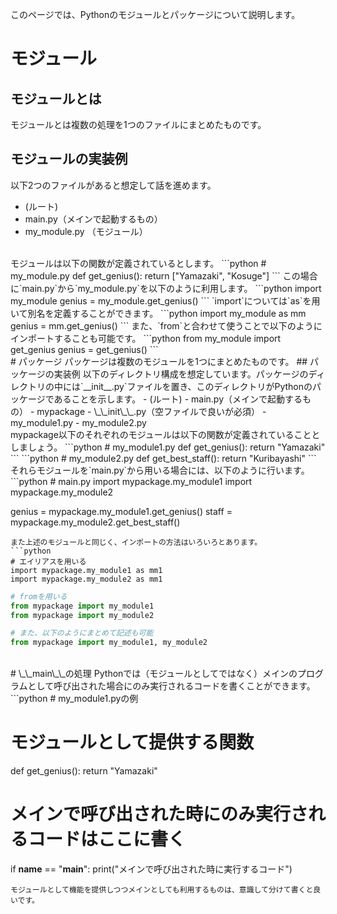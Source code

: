 このページでは、Pythonのモジュールとパッケージについて説明します。
<br>
# モジュール
## モジュールとは
モジュールとは複数の処理を1つのファイルにまとめたものです。
## モジュールの実装例
以下2つのファイルがあると想定して話を進めます。
 - (ルート)
  - main.py（メインで起動するもの）  
  - my_module.py （モジュール）
<br>
モジュールは以下の関数が定義されているとします。
```python
# my_module.py
def get_genius():
  return ["Yamazaki", "Kosuge"]
```
この場合に`main.py`から`my_module.py`を以下のように利用します。
```python
import my_module
genius = my_module.get_genius()
```
`import`については`as`を用いて別名を定義することができます。
```python
import my_module as mm
genius = mm.get_genius()
```
また、`from`と合わせて使うことで以下のようにインポートすることも可能です。
```python
from my_module import get_genius
genius = get_genius()
```
<br>
# パッケージ
パッケージは複数のモジュールを1つにまとめたものです。
## パッケージの実装例
以下のディレクトリ構成を想定しています。パッケージのディレクトリの中には`__init__.py`ファイルを置き、このディレクトリがPythonのパッケージであることを示します。
 - (ルート)
  - main.py（メインで起動するもの）  
  - mypackage
   - \_\_init\_\_.py（空ファイルで良いが必須）
   - my_module1.py
   - my_module2.py
<br>
mypackage以下のそれぞれのモジュールは以下の関数が定義されていることとしましょう。
```python
# my_module1.py
def get_genius():
  return "Yamazaki"
```
```python
# my_module2.py
def get_best_staff():
  return "Kuribayashi"
```
それらモジュールを`main.py`から用いる場合には、以下のように行います。
```python
# main.py
import mypackage.my_module1
import mypackage.my_module2

genius = mypackage.my_module1.get_genius()
staff = mypackage.my_module2.get_best_staff()
```
また上述のモジュールと同じく、インポートの方法はいろいろとあります。
```python
# エイリアスを用いる
import mypackage.my_module1 as mm1
import mypackage.my_module2 as mm1
```
```python
# fromを用いる
from mypackage import my_module1
from mypackage import my_module2

# また、以下のようにまとめて記述も可能
from mypackage import my_module1, my_module2
```
<br>
# \_\_main\_\_の処理
Pythonでは（モジュールとしてではなく）メインのプログラムとして呼び出された場合にのみ実行されるコードを書くことができます。
```python
# my_module1.pyの例

# モジュールとして提供する関数
def get_genius():
  return "Yamazaki"

# メインで呼び出された時にのみ実行されるコードはここに書く
if __name__ == "__main__":
  print("メインで呼び出された時に実行するコード")
```
モジュールとして機能を提供しつつメインとしても利用するものは、意識して分けて書くと良いです。